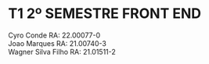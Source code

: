 # T1 2º SEMESTRE FRONT END
Cyro Conde RA: 22.00077-0 <br>
Joao Marques RA: 21.00740-3 <br>
Wagner Silva Filho RA: 21.01511-2
